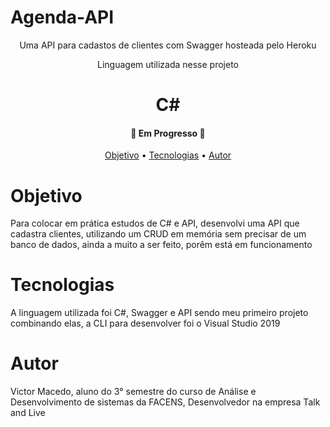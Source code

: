 # Agenda-API
<p align="center">Uma API para cadastos de clientes com Swagger hosteada pelo Heroku</p>

<p align="center"> Linguagem utilizada nesse projeto
<h1 align="center"> C#

<h4 align="center"> 
	🚧  Em Progresso  🚧
</h4>

<p align="center">
 <a href="# Objetivo">Objetivo</a> •
 <a href="# Tecnologias">Tecnologias</a> • 
 <a href="# Autor">Autor</a>
</p>

# Objetivo

<p> Para colocar em prática estudos de C# e API, desenvolvi uma API que cadastra clientes, utilizando um CRUD em memória sem precisar de um banco de dados, ainda a muito
a ser feito, porêm está em funcionamento
  <p/>
  
# Tecnologias

<p> A linguagem utilizada foi C#, Swagger e API sendo meu primeiro projeto combinando elas, a CLI para desenvolver foi o Visual Studio 2019 <p/>

# Autor

<p> Victor Macedo, aluno do 3° semestre do curso de Análise e Desenvolvimento de sistemas da FACENS, Desenvolvedor na empresa Talk and Live
<p/>
  
